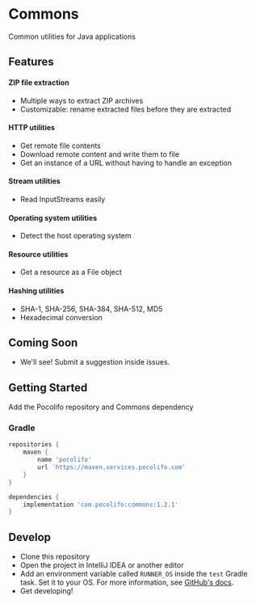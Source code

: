 # Commons

Common utilities for Java applications

## Features

#### ZIP file extraction
- Multiple ways to extract ZIP archives
- Customizable: rename extracted files before they are extracted

#### HTTP utilities
- Get remote file contents
- Download remote content and write them to file
- Get an instance of a URL without having to handle an exception


#### Stream utilities
- Read InputStreams easily


#### Operating system utilities
- Detect the host operating system


#### Resource utilities
- Get a resource as a File object

#### Hashing utilities
- SHA-1, SHA-256, SHA-384, SHA-512, MD5
- Hexadecimal conversion


## Coming Soon
- We'll see! Submit a suggestion inside issues.

## Getting Started

Add the Pocolifo repository and Commons dependency

### Gradle
```groovy
repositories {
    maven {
        name 'pocolifo'
        url 'https://maven.services.pocolifo.com'
    }
}
```

```groovy
dependencies {
    implementation 'com.pocolifo:commons:1.2.1'
}
```

## Develop
- Clone this repository
- Open the project in IntelliJ IDEA or another editor
- Add an environment variable called `RUNNER_OS` inside the `test` Gradle task. Set it to your OS. For more information,
  see [GitHub's docs](https://docs.github.com/en/actions/learn-github-actions/environment-variables#default-environment-variables).
- Get developing!
